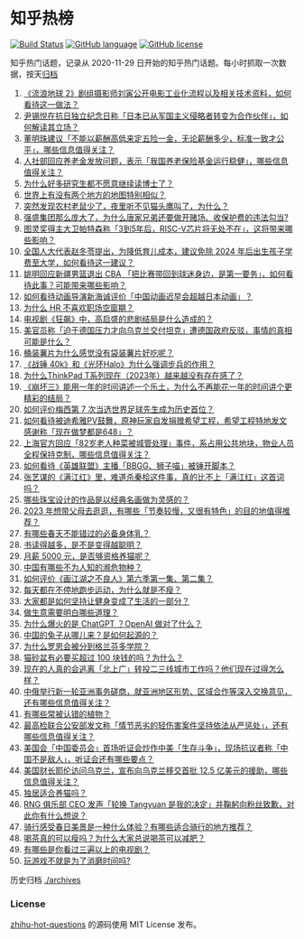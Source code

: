 # 知乎热榜
[![Build Status](https://github.com/ToWeLong/zhihu-hot-questions/workflows/CI/badge.svg)](https://github.com/ToWeLong/zhihu-hot-questions/actions)
[![GitHub language](https://img.shields.io/badge/language-golang-orange.svg)](https://golang.org/)
[![GitHub license](https://img.shields.io/github/license/ToWeLong/zhihu-hot-questions)](https://github.com/ToWeLong/zhihu-hot-questions/blob/main/LICENSE)

知乎热门话题，记录从 2020-11-29 日开始的知乎热门话题。每小时抓取一次数据，按天[归档](./archives)

<!-- BEGIN -->

1. [《流浪地球 2》剧组摄影师刘寅公开电影工业化流程以及相关技术资料，如何看待这一做法？](https://www.zhihu.com/question/587032038)
1. [尹锡悦在抗日独立纪念日称「日本已从军国主义侵略者转变为合作伙伴」，如何解读其立场？](https://www.zhihu.com/question/586923529)
1. [董明珠建议「不能以薪酬高低来定五险一金，无论薪酬多少，标准一致才公平」，哪些信息值得关注？](https://www.zhihu.com/question/587068629)
1. [人社部回应养老金发放问题，表示「我国养老保险基金运行稳健」，哪些信息值得关注？](https://www.zhihu.com/question/587086236)
1. [为什么好多研究生都不愿意继续读博士了？](https://www.zhihu.com/question/575717530)
1. [世界上有没有两个地方的地图特别相似？](https://www.zhihu.com/question/370622883)
1. [突然发现农村老鼠少了，夜里听不见猫头鹰叫了，为什么？](https://www.zhihu.com/question/565244381)
1. [强盛集团那么庞大了，为什么唐家兄弟还要做开赌场、收保护费的违法勾当?](https://www.zhihu.com/question/586670633)
1. [图灵奖得主大卫帕特森称「3到5年后，RISC-V芯片将无处不在」，这将带来哪些影响？](https://www.zhihu.com/question/587091909)
1. [全国人大代表赵冬苓提出，为降低育儿成本，建议免除 2024 年后出生孩子学费至大学，如何看待这一建议？](https://www.zhihu.com/question/587069874)
1. [姚明回应新疆男篮退出 CBA 「把比赛带回到球迷身边，是第一要务」，如何看待此事？可能带来哪些影响？](https://www.zhihu.com/question/586945687)
1. [如何看待动画导演新海诚评价「中国动画迟早会超越日本动画」？](https://www.zhihu.com/question/586547636)
1. [为什么 HR 不喜欢职场空窗期？](https://www.zhihu.com/question/484805276)
1. [电视剧《狂飙》中，高启盛的悲剧结局是什么造成的？](https://www.zhihu.com/question/585722885)
1. [美官员称「迫于德国压力才向乌克兰交付坦克」遭德国政府反驳，事情的真相可能是什么？](https://www.zhihu.com/question/586681783)
1. [桶装薯片为什么感觉没有袋装薯片好吃呢？](https://www.zhihu.com/question/34146931)
1. [《战锤 40k》和《光环Halo》为什么强调步兵的作用？](https://www.zhihu.com/question/577919070)
1. [为什么ThinkPad T系列现在（2023年）越来越没有存在感了？](https://www.zhihu.com/question/586925474)
1. [《崩坏三》能用一年的时间讲述一个乐土，为什么不再能花一年的时间讲个更精彩的结局？](https://www.zhihu.com/question/586195723)
1. [如何评价梅西第 7 次当选世界足球先生成为历史首位？](https://www.zhihu.com/question/586670146)
1. [如何看待被迪希雅PV鼓舞，原神玩家自发捐赠希望工程，希望工程特地发文感谢称「现在做梦都是648」？](https://www.zhihu.com/question/587018425)
1. [上海官方回应「82岁老人种菜被城管处理」事件，系占用公共地块，物业人员全程保持克制，哪些信息值得关注？](https://www.zhihu.com/question/586907131)
1. [如何看待《英雄联盟》主播「BBGG、狮子喵」被锤开脚本？](https://www.zhihu.com/question/586774109)
1. [张艺谋的《满江红》里，难道杀秦桧这件事，真的比不上「满江红」这首词吗？](https://www.zhihu.com/question/580048880)
1. [哪些珠宝设计的作品是以经典名画做为灵感的？](https://www.zhihu.com/question/52220343)
1. [2023 年想带父母去逛逛，有哪些「节奏较慢，又很有特色」的目的地值得推荐？](https://www.zhihu.com/question/581528296)
1. [有哪些春天不能错过的必备身体乳？](https://www.zhihu.com/question/584674913)
1. [书读得越多，是不是变得越聪明？](https://www.zhihu.com/question/586377225)
1. [月薪 5000 元，是否够资格养猫呢？](https://www.zhihu.com/question/585700666)
1. [中国有哪些不为人知的濒危物种？](https://www.zhihu.com/question/363711872)
1. [如何评价《画江湖之不良人》第六季第一集、第二集？](https://www.zhihu.com/question/587069555)
1. [每天都在不停地跑步运动，为什么就是不瘦？](https://www.zhihu.com/question/585917510)
1. [大家都是如何坚持让健身变成了生活的一部分？](https://www.zhihu.com/question/586293992)
1. [做生意需要明白哪些道理？](https://www.zhihu.com/question/507104337)
1. [为什么爆火的是 ChatGPT ？OpenAI 做对了什么？](https://www.zhihu.com/question/585105560)
1. [中国的兔子从哪儿来？是如何起源的？](https://www.zhihu.com/question/585535865)
1. [为什么罗恩会被分到格兰芬多学院？](https://www.zhihu.com/question/489643957)
1. [猫砂盆有必要买超过 100 块钱的吗？为什么？](https://www.zhihu.com/question/584669841)
1. [现在的人真的会逃离「北上广」转投二三线城市工作吗？他们现在过得怎么样？](https://www.zhihu.com/question/19592298)
1. [中俄举行新一轮亚洲事务磋商，就亚洲地区形势、区域合作等深入交换意见，还有哪些信息值得关注？](https://www.zhihu.com/question/586676492)
1. [有哪些常被认错的植物？](https://www.zhihu.com/question/585363137)
1. [最高检联合公安部发文称「情节恶劣的轻伤害案件坚持依法从严惩处」，还有哪些信息值得关注？](https://www.zhihu.com/question/587084820)
1. [美国会「中国委员会」首场听证会炒作中美「生存斗争」，现场抗议者称「中国不是敌人」，听证会还有哪些要点？](https://www.zhihu.com/question/586922668)
1. [美国财长耶伦访问乌克兰，宣布向乌克兰移交首批 12.5 亿美元的援助，哪些信息值得关注？](https://www.zhihu.com/question/586659704)
1. [独居适合养猫吗？](https://www.zhihu.com/question/582514740)
1. [RNG 俱乐部 CEO 发声「轮换 Tangyuan 是我的决定」并鞠躬向粉丝致歉，对此你有什么想说？](https://www.zhihu.com/question/587081187)
1. [骑行感受春日美景是一种什么体验？有哪些适合骑行的地方推荐？](https://www.zhihu.com/question/586735953)
1. [喝茶真的可以瘦吗？为什么大家总说喝茶可以减肥？](https://www.zhihu.com/question/585692256)
1. [有哪些是你看过三遍以上的电视剧？](https://www.zhihu.com/question/586802381)
1. [玩游戏不就是为了消磨时间吗?](https://www.zhihu.com/question/586750429)

<!-- END -->

历史归档 [./archives](./archives)


### License
[zhihu-hot-questions](https://github.com/towelong/zhihu-hot-questions) 的源码使用 MIT License 发布。
